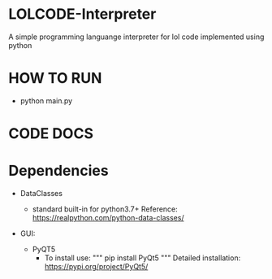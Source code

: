 # LOLCODE-Interpreter

A simple programming languange interpreter for lol code implemented using python

# HOW TO RUN

- python main.py

# CODE DOCS

# Dependencies

- DataClasses

  - standard built-in for python3.7+
    Reference:
    https://realpython.com/python-data-classes/

- GUI:
  - PyQT5
    - To install use:
      """
      pip install PyQt5
      """
      Detailed installation:
      https://pypi.org/project/PyQt5/
